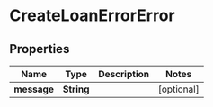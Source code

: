 

# CreateLoanErrorError


## Properties

Name | Type | Description | Notes
------------ | ------------- | ------------- | -------------
**message** | **String** |  |  [optional]



